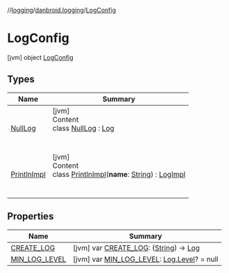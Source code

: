 //[logging](../../../index.md)/[danbroid.logging](../index.md)/[LogConfig](index.md)



# LogConfig  
 [jvm] object [LogConfig](index.md)   


## Types  
  
|  Name |  Summary | 
|---|---|
| <a name="danbroid.logging/LogConfig.NullLog///PointingToDeclaration/"></a>[NullLog](-null-log/index.md)| <a name="danbroid.logging/LogConfig.NullLog///PointingToDeclaration/"></a>[jvm]  <br>Content  <br>class [NullLog](-null-log/index.md) : [Log](../-log/index.md)  <br><br><br>|
| <a name="danbroid.logging/LogConfig.PrintlnImpl///PointingToDeclaration/"></a>[PrintlnImpl](-println-impl/index.md)| <a name="danbroid.logging/LogConfig.PrintlnImpl///PointingToDeclaration/"></a>[jvm]  <br>Content  <br>class [PrintlnImpl](-println-impl/index.md)(**name**: [String](https://kotlinlang.org/api/latest/jvm/stdlib/kotlin/-string/index.html)) : [LogImpl](../-log-impl/index.md)  <br><br><br>|


## Properties  
  
|  Name |  Summary | 
|---|---|
| <a name="danbroid.logging/LogConfig/CREATE_LOG/#/PointingToDeclaration/"></a>[CREATE_LOG](-c-r-e-a-t-e_-l-o-g.md)| <a name="danbroid.logging/LogConfig/CREATE_LOG/#/PointingToDeclaration/"></a> [jvm] var [CREATE_LOG](-c-r-e-a-t-e_-l-o-g.md): ([String](https://kotlinlang.org/api/latest/jvm/stdlib/kotlin/-string/index.html)) -> [Log](../-log/index.md)   <br>|
| <a name="danbroid.logging/LogConfig/MIN_LOG_LEVEL/#/PointingToDeclaration/"></a>[MIN_LOG_LEVEL](-m-i-n_-l-o-g_-l-e-v-e-l.md)| <a name="danbroid.logging/LogConfig/MIN_LOG_LEVEL/#/PointingToDeclaration/"></a> [jvm] var [MIN_LOG_LEVEL](-m-i-n_-l-o-g_-l-e-v-e-l.md): [Log.Level](../-log/-level/index.md)? = null   <br>|

